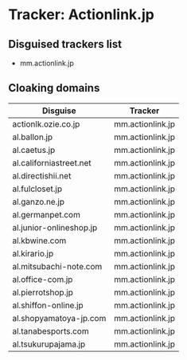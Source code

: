 # Tracker: Actionlink.jp

## Disguised trackers list

* mm.actionlink.jp

## Cloaking domains

| Disguise | Tracker |
| ---- | ---- |
| actionlk.ozie.co.jp | mm.actionlink.jp |
| al.ballon.jp | mm.actionlink.jp |
| al.caetus.jp | mm.actionlink.jp |
| al.californiastreet.net | mm.actionlink.jp |
| al.directishii.net | mm.actionlink.jp |
| al.fulcloset.jp | mm.actionlink.jp |
| al.ganzo.ne.jp | mm.actionlink.jp |
| al.germanpet.com | mm.actionlink.jp |
| al.junior-onlineshop.jp | mm.actionlink.jp |
| al.kbwine.com | mm.actionlink.jp |
| al.kirario.jp | mm.actionlink.jp |
| al.mitsubachi-note.com | mm.actionlink.jp |
| al.office-com.jp | mm.actionlink.jp |
| al.pierrotshop.jp | mm.actionlink.jp |
| al.shiffon-online.jp | mm.actionlink.jp |
| al.shopyamatoya-jp.com | mm.actionlink.jp |
| al.tanabesports.com | mm.actionlink.jp |
| al.tsukurupajama.jp | mm.actionlink.jp |